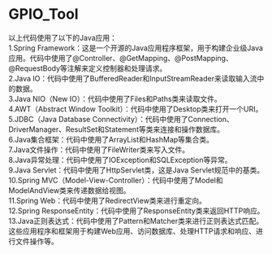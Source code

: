 # GPIO_Tool
以上代码使用了以下的Java应用：  
1.Spring Framework：这是一个开源的Java应用程序框架，用于构建企业级Java应用。代码中使用了@Controller、@GetMapping、@PostMapping、@RequestBody等注解来定义控制器和处理请求。  
2.Java IO：代码中使用了BufferedReader和InputStreamReader来读取输入流中的数据。  
3.Java NIO（New IO）：代码中使用了Files和Paths类来读取文件。  
4.AWT（Abstract Window Toolkit）：代码中使用了Desktop类来打开一个URI。  
5.JDBC（Java Database Connectivity）：代码中使用了Connection、DriverManager、ResultSet和Statement等类来连接和操作数据库。  
6.Java集合框架：代码中使用了ArrayList和HashMap等集合类。  
7.Java文件操作：代码中使用了FileWriter类来写入文件。  
8.Java异常处理：代码中使用了IOException和SQLException等异常。  
9.Java Servlet：代码中使用了HttpServlet类，这是Java Servlet规范中的基类。  
10.Spring MVC（Model-View-Controller）：代码中使用了Model和ModelAndView类来传递数据给视图。  
11.Spring Web：代码中使用了RedirectView类来进行重定向。  
12.Spring ResponseEntity：代码中使用了ResponseEntity类来返回HTTP响应。  
13.Java正则表达式：代码中使用了Pattern和Matcher类来进行正则表达式匹配。  
这些应用程序和框架用于构建Web应用、访问数据库、处理HTTP请求和响应、进行文件操作等。  
